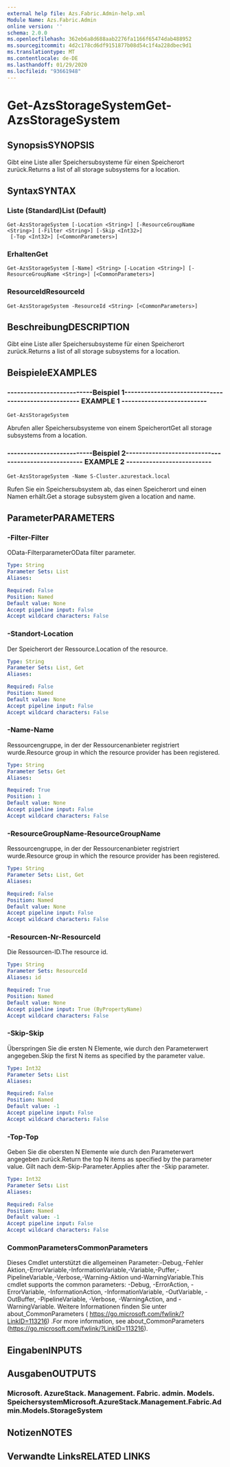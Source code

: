 ```yaml
---
external help file: Azs.Fabric.Admin-help.xml
Module Name: Azs.Fabric.Admin
online version: ''
schema: 2.0.0
ms.openlocfilehash: 362eb6a8d688aab2276fa1166f65474dab488952
ms.sourcegitcommit: 4d2c178cd6df9151877b08d54c1f4a228dbec9d1
ms.translationtype: MT
ms.contentlocale: de-DE
ms.lasthandoff: 01/29/2020
ms.locfileid: "93661948"
---
```

# <span data-ttu-id="5e7d7-101">Get-AzsStorageSystem</span><span class="sxs-lookup"><span data-stu-id="5e7d7-101">Get-AzsStorageSystem</span></span>

## <span data-ttu-id="5e7d7-102">Synopsis</span><span class="sxs-lookup"><span data-stu-id="5e7d7-102">SYNOPSIS</span></span>
<span data-ttu-id="5e7d7-103">Gibt eine Liste aller Speichersubsysteme für einen Speicherort zurück.</span><span class="sxs-lookup"><span data-stu-id="5e7d7-103">Returns a list of all storage subsystems for a location.</span></span>

## <span data-ttu-id="5e7d7-104">Syntax</span><span class="sxs-lookup"><span data-stu-id="5e7d7-104">SYNTAX</span></span>

### <span data-ttu-id="5e7d7-105">Liste (Standard)</span><span class="sxs-lookup"><span data-stu-id="5e7d7-105">List (Default)</span></span>
```
Get-AzsStorageSystem [-Location <String>] [-ResourceGroupName <String>] [-Filter <String>] [-Skip <Int32>]
 [-Top <Int32>] [<CommonParameters>]
```

### <span data-ttu-id="5e7d7-106">Erhalten</span><span class="sxs-lookup"><span data-stu-id="5e7d7-106">Get</span></span>
```
Get-AzsStorageSystem [-Name] <String> [-Location <String>] [-ResourceGroupName <String>] [<CommonParameters>]
```

### <span data-ttu-id="5e7d7-107">ResourceId</span><span class="sxs-lookup"><span data-stu-id="5e7d7-107">ResourceId</span></span>
```
Get-AzsStorageSystem -ResourceId <String> [<CommonParameters>]
```

## <span data-ttu-id="5e7d7-108">Beschreibung</span><span class="sxs-lookup"><span data-stu-id="5e7d7-108">DESCRIPTION</span></span>
<span data-ttu-id="5e7d7-109">Gibt eine Liste aller Speichersubsysteme für einen Speicherort zurück.</span><span class="sxs-lookup"><span data-stu-id="5e7d7-109">Returns a list of all storage subsystems for a location.</span></span>

## <span data-ttu-id="5e7d7-110">Beispiele</span><span class="sxs-lookup"><span data-stu-id="5e7d7-110">EXAMPLES</span></span>

### <span data-ttu-id="5e7d7-111">--------------------------Beispiel 1--------------------------</span><span class="sxs-lookup"><span data-stu-id="5e7d7-111">-------------------------- EXAMPLE 1 --------------------------</span></span>
```
Get-AzsStorageSystem
```

<span data-ttu-id="5e7d7-112">Abrufen aller Speichersubsysteme von einem Speicherort</span><span class="sxs-lookup"><span data-stu-id="5e7d7-112">Get all storage subsystems from a location.</span></span>

### <span data-ttu-id="5e7d7-113">--------------------------Beispiel 2--------------------------</span><span class="sxs-lookup"><span data-stu-id="5e7d7-113">-------------------------- EXAMPLE 2 --------------------------</span></span>
```
Get-AzsStorageSystem -Name S-Cluster.azurestack.local
```

<span data-ttu-id="5e7d7-114">Rufen Sie ein Speichersubsystem ab, das einen Speicherort und einen Namen erhält.</span><span class="sxs-lookup"><span data-stu-id="5e7d7-114">Get a storage subsystem given a location and name.</span></span>

## <span data-ttu-id="5e7d7-115">Parameter</span><span class="sxs-lookup"><span data-stu-id="5e7d7-115">PARAMETERS</span></span>

### <span data-ttu-id="5e7d7-116">-Filter</span><span class="sxs-lookup"><span data-stu-id="5e7d7-116">-Filter</span></span>
<span data-ttu-id="5e7d7-117">OData-Filterparameter</span><span class="sxs-lookup"><span data-stu-id="5e7d7-117">OData filter parameter.</span></span>

```yaml
Type: String
Parameter Sets: List
Aliases: 

Required: False
Position: Named
Default value: None
Accept pipeline input: False
Accept wildcard characters: False
```

### <span data-ttu-id="5e7d7-118">-Standort</span><span class="sxs-lookup"><span data-stu-id="5e7d7-118">-Location</span></span>
<span data-ttu-id="5e7d7-119">Der Speicherort der Ressource.</span><span class="sxs-lookup"><span data-stu-id="5e7d7-119">Location of the resource.</span></span>

```yaml
Type: String
Parameter Sets: List, Get
Aliases: 

Required: False
Position: Named
Default value: None
Accept pipeline input: False
Accept wildcard characters: False
```

### <span data-ttu-id="5e7d7-120">-Name</span><span class="sxs-lookup"><span data-stu-id="5e7d7-120">-Name</span></span>
<span data-ttu-id="5e7d7-121">Ressourcengruppe, in der der Ressourcenanbieter registriert wurde.</span><span class="sxs-lookup"><span data-stu-id="5e7d7-121">Resource group in which the resource provider has been registered.</span></span>

```yaml
Type: String
Parameter Sets: Get
Aliases: 

Required: True
Position: 1
Default value: None
Accept pipeline input: False
Accept wildcard characters: False
```

### <span data-ttu-id="5e7d7-122">-ResourceGroupName</span><span class="sxs-lookup"><span data-stu-id="5e7d7-122">-ResourceGroupName</span></span>
<span data-ttu-id="5e7d7-123">Ressourcengruppe, in der der Ressourcenanbieter registriert wurde.</span><span class="sxs-lookup"><span data-stu-id="5e7d7-123">Resource group in which the resource provider has been registered.</span></span>

```yaml
Type: String
Parameter Sets: List, Get
Aliases: 

Required: False
Position: Named
Default value: None
Accept pipeline input: False
Accept wildcard characters: False
```

### <span data-ttu-id="5e7d7-124">-Resourcen-Nr</span><span class="sxs-lookup"><span data-stu-id="5e7d7-124">-ResourceId</span></span>
<span data-ttu-id="5e7d7-125">Die Ressourcen-ID.</span><span class="sxs-lookup"><span data-stu-id="5e7d7-125">The resource id.</span></span>

```yaml
Type: String
Parameter Sets: ResourceId
Aliases: id

Required: True
Position: Named
Default value: None
Accept pipeline input: True (ByPropertyName)
Accept wildcard characters: False
```

### <span data-ttu-id="5e7d7-126">-Skip</span><span class="sxs-lookup"><span data-stu-id="5e7d7-126">-Skip</span></span>
<span data-ttu-id="5e7d7-127">Überspringen Sie die ersten N Elemente, wie durch den Parameterwert angegeben.</span><span class="sxs-lookup"><span data-stu-id="5e7d7-127">Skip the first N items as specified by the parameter value.</span></span>

```yaml
Type: Int32
Parameter Sets: List
Aliases: 

Required: False
Position: Named
Default value: -1
Accept pipeline input: False
Accept wildcard characters: False
```

### <span data-ttu-id="5e7d7-128">-Top</span><span class="sxs-lookup"><span data-stu-id="5e7d7-128">-Top</span></span>
<span data-ttu-id="5e7d7-129">Geben Sie die obersten N Elemente wie durch den Parameterwert angegeben zurück.</span><span class="sxs-lookup"><span data-stu-id="5e7d7-129">Return the top N items as specified by the parameter value.</span></span>
<span data-ttu-id="5e7d7-130">Gilt nach dem-Skip-Parameter.</span><span class="sxs-lookup"><span data-stu-id="5e7d7-130">Applies after the -Skip parameter.</span></span>

```yaml
Type: Int32
Parameter Sets: List
Aliases: 

Required: False
Position: Named
Default value: -1
Accept pipeline input: False
Accept wildcard characters: False
```

### <span data-ttu-id="5e7d7-131">CommonParameters</span><span class="sxs-lookup"><span data-stu-id="5e7d7-131">CommonParameters</span></span>
<span data-ttu-id="5e7d7-132">Dieses Cmdlet unterstützt die allgemeinen Parameter:-Debug,-Fehler Aktion,-ErrorVariable,-InformationVariable,-Variable,-Puffer,-PipelineVariable,-Verbose,-Warning-Aktion und-WarningVariable.</span><span class="sxs-lookup"><span data-stu-id="5e7d7-132">This cmdlet supports the common parameters: -Debug, -ErrorAction, -ErrorVariable, -InformationAction, -InformationVariable, -OutVariable, -OutBuffer, -PipelineVariable, -Verbose, -WarningAction, and -WarningVariable.</span></span> <span data-ttu-id="5e7d7-133">Weitere Informationen finden Sie unter about_CommonParameters ( https://go.microsoft.com/fwlink/?LinkID=113216) .</span><span class="sxs-lookup"><span data-stu-id="5e7d7-133">For more information, see about_CommonParameters (https://go.microsoft.com/fwlink/?LinkID=113216).</span></span>

## <span data-ttu-id="5e7d7-134">Eingaben</span><span class="sxs-lookup"><span data-stu-id="5e7d7-134">INPUTS</span></span>

## <span data-ttu-id="5e7d7-135">Ausgaben</span><span class="sxs-lookup"><span data-stu-id="5e7d7-135">OUTPUTS</span></span>

### <span data-ttu-id="5e7d7-136">Microsoft. AzureStack. Management. Fabric. admin. Models. Speichersystem</span><span class="sxs-lookup"><span data-stu-id="5e7d7-136">Microsoft.AzureStack.Management.Fabric.Admin.Models.StorageSystem</span></span>

## <span data-ttu-id="5e7d7-137">Notizen</span><span class="sxs-lookup"><span data-stu-id="5e7d7-137">NOTES</span></span>

## <span data-ttu-id="5e7d7-138">Verwandte Links</span><span class="sxs-lookup"><span data-stu-id="5e7d7-138">RELATED LINKS</span></span>

